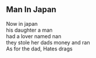 Man In Japan
---
Now in japan  
his daughter a man  
had a lover named nan  
they stole her dads money and ran  
As for the dad, Hates drags
